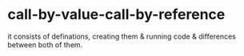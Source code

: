 # call-by-value-call-by-reference
it consists of definations, creating them &amp; running code &amp; differences between both of them.
